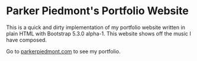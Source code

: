 # Parker Piedmont's Portfolio Website

This is a quick and dirty implementation of my portfolio website written in plain HTML with Bootstrap 5.3.0 alpha-1. This website shows off the music I have composed.

Go to [parkerpiedmont.com](https://www.parkerpiedmont.com/) to see my portfolio.
